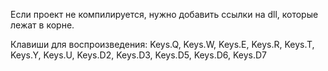 Если проект не компилируется, нужно добавить ссылки на dll, которые лежат в корне.

Клавиши для воспроизведения:
Keys.Q, Keys.W, Keys.E, Keys.R, Keys.T, Keys.Y, Keys.U, Keys.D2, Keys.D3, Keys.D5, Keys.D6, Keys.D7
